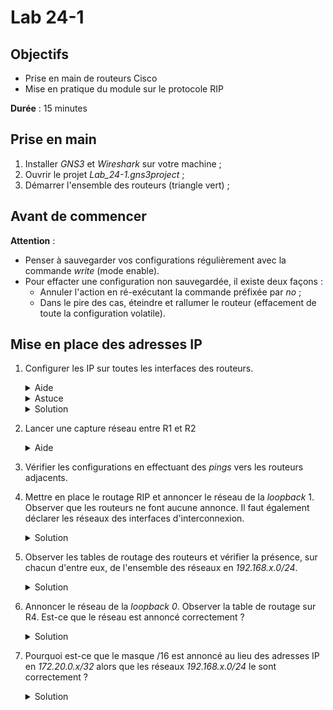 Lab 24-1
===

## Objectifs
* Prise en main de routeurs Cisco
* Mise en pratique du module sur le protocole RIP

**Durée** : 15 minutes

## Prise en main
1. Installer _GNS3_ et _Wireshark_ sur votre machine ;
2. Ouvrir le projet _Lab_24-1.gns3project_ ;
3. Démarrer l'ensemble des routeurs (triangle vert) ;

## Avant de commencer 

**Attention** :
* Penser à sauvegarder vos configurations régulièrement avec la commande _write_ (mode enable).
* Pour effacter une configuration non sauvegardée, il existe deux façons :
    * Annuler l'action en ré-exécutant la commande préfixée par _no_ ;
    * Dans le pire des cas, éteindre et rallumer le routeur (effacement de toute la configuration volatile).

## Mise en place des adresses IP
1. Configurer les IP sur toutes les interfaces des routeurs. 
    <details>
      <summary>Aide</summary>

      * Pour ouvrir une console, clic droit sur le routeur puis sur _Console_.
    </details>
    <details>
      <summary>Astuce</summary>

      * Penser à bien monter les interfaces physiques avec la commande _no shutdown_
    </details>
    <details>
    <summary>Solution</summary>

      <pre>
       Solution pour R1: 
   
       R1# configure terminal
       R1(conf)# interface e1/0
       R1(conf-if)# ip address 10.1.0.1 255.255.255.248
       R1(conf-if)# no shutdown
       R1(conf-if)# exit
       R1(conf)# interface e1/1
       R1(conf-if)# ip address 10.1.1.1 255.255.255.248
       R1(conf-if)# no shut
       R1(conf-if)# exit
       R1(conf)# interface lo0
       R1(conf-if)# ip address 172.20.0.1 255.255.255.255
       R1(conf-if)# exit
       R1(conf)# interface lo1
       R1(conf-if)# ip address 192.168.1.1 255.255.255.0
      </pre>
    </details>
2. Lancer une capture réseau entre R1 et R2 
    <details>
    <summary>Aide</summary>

    * Clic droit sur le lien puis sur _Start capture_ 
    </details>
3. Vérifier les configurations en effectuant des _pings_ vers les routeurs adjacents.
4. Mettre en place le routage RIP et annoncer le réseau de la _loopback_ 1. Observer que les routeurs ne font aucune annonce. Il faut également déclarer les réseaux des interfaces d'interconnexion.
    <details>
    <summary>Solution</summary>

    <pre>
    Solution pour R1: 

    R1# configure terminal
    R1(conf)# routeur rip
    R1(conf-router)# version 2
    R1(conf-router)# network 192.168.1.0
    R1(conf-router)# network 10.1.0.0
    R1(conf-router)# network 10.1.1.0
    </pre>
    </details>
5. Observer les tables de routage des routeurs et vérifier la présence, sur chacun d'entre eux, de l'ensemble des réseaux en _192.168.x.0/24_.
    <details>
    <summary>Solution</summary>

    <pre>
    Sur R3 :

            172.20.0.0/32 is subnetted, 1 subnets
    C       172.20.0.3 is directly connected, Loopback0
    R   192.168.4.0/24 [120/1] via 10.1.4.4, 00:00:24, Ethernet1/2
        10.0.0.0/29 is subnetted, 5 subnets
    R       10.1.3.0 [120/1] via 10.1.4.4, 00:00:24, Ethernet1/2
                    [120/1] via 10.1.2.2, 00:00:10, Ethernet1/1
    C       10.1.2.0 is directly connected, Ethernet1/1
    C       10.1.1.0 is directly connected, Ethernet1/0
    R       10.1.0.0 [120/1] via 10.1.2.2, 00:00:10, Ethernet1/1
                    [120/1] via 10.1.1.1, 00:00:13, Ethernet1/0
    C       10.1.4.0 is directly connected, Ethernet1/2
    R    192.168.1.0/24 [120/1] via 10.1.1.1, 00:00:13, Ethernet1/0
    R    192.168.2.0/24 [120/1] via 10.1.2.2, 00:00:10, Ethernet1/1
    C    192.168.3.0/24 is directly connected, Loopback1
    </pre>
    </details>
6. Annoncer le réseau de la _loopback 0_. Observer la table de routage sur R4. Est-ce que le réseau est annoncé correctement ?
    <details>
    <summary>Solution</summary>

    <pre>
    Sur R4:

            172.20.0.0/16 is variably subnetted, 2 subnets, 2 masks
    R       172.20.0.0/16 [120/1] via 10.1.4.3, 00:00:07, Ethernet1/1
                        [120/1] via 10.1.3.2, 00:00:14, Ethernet1/0
    C       172.20.0.4/32 is directly connected, Loopback0
    C   192.168.4.0/24 is directly connected, Loopback1
        10.0.0.0/29 is subnetted, 5 subnets
    C       10.1.3.0 is directly connected, Ethernet1/0
    R       10.1.2.0 [120/1] via 10.1.4.3, 00:00:07, Ethernet1/1
                    [120/1] via 10.1.3.2, 00:00:14, Ethernet1/0
    R       10.1.1.0 [120/1] via 10.1.4.3, 00:00:07, Ethernet1/1
    R       10.1.0.0 [120/1] via 10.1.3.2, 00:00:14, Ethernet1/0
    C       10.1.4.0 is directly connected, Ethernet1/1
    R    192.168.1.0/24 [120/2] via 10.1.4.3, 00:00:07, Ethernet1/1
                        [120/2] via 10.1.3.2, 00:00:14, Ethernet1/0
    R    192.168.2.0/24 [120/1] via 10.1.3.2, 00:00:15, Ethernet1/0
    R    192.168.3.0/24 [120/1] via 10.1.4.3, 00:00:07, Ethernet1/1
    </pre>
    * Les adresses IP _172.20.0.x/32_ ne sont pas annoncées correctement. Le sous réseau en /16 est annoncé à la place.
    </details>
7. Pourquoi est-ce que le masque /16 est annoncé au lieu des adresses IP en _172.20.0.x/32_ alors que les réseaux _192.168.x.0/24_ le sont correctement ?
    <details>
    <summary>Solution</summary>

    RIP est un protocole de routage de classe. Il ne sait pas annoncer des sous-réseaux. Aussi, les IP en _172.20.0.x_ appartiennent à la classe B à laquelle est associé un masque en /16 alors que les IP en _192.168.x.0_ appartiennent à la classe C à laquelle est associé un masque en /24.
    </details>
